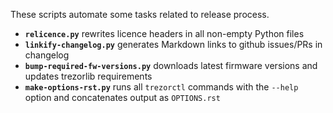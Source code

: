 These scripts automate some tasks related to release process.

* __`relicence.py`__ rewrites licence headers in all non-empty Python files
* __`linkify-changelog.py`__ generates Markdown links to github issues/PRs in changelog
* __`bump-required-fw-versions.py`__ downloads latest firmware versions and updates trezorlib requirements
* __`make-options-rst.py`__ runs all `trezorctl` commands with the `--help` option and concatenates output as `OPTIONS.rst`
